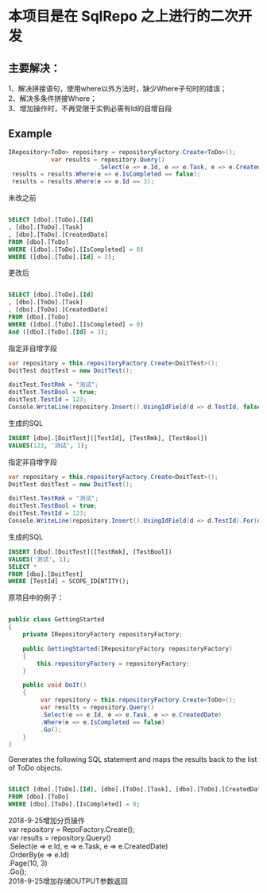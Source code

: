 # 本项目是在 SqlRepo 之上进行的二次开发
 
## 主要解决：<br>
 
1、解决拼接语句，使用where以外方法时，缺少Where子句时的错误；<br>
2、解决多条件拼接Where；<br>
3、增加操作时，不再受限于实例必需有Id的自增自段<br>


## Example
``` c#
IRepository<ToDo> repository = repositoryFactory.Create<ToDo>();
            var results = repository.Query()
                         .Select(e => e.Id, e => e.Task, e => e.CreatedDate);
 results = results.Where(e => e.IsCompleted == false);
 results = results.Where(e => e.Id == 3);
```
未改之前
``` sql

SELECT [dbo].[ToDo].[Id]
, [dbo].[ToDo].[Task]
, [dbo].[ToDo].[CreatedDate]
FROM [dbo].[ToDo]
WHERE ([dbo].[ToDo].[IsCompleted] = 0)
WHERE ([dbo].[ToDo].[Id] = 3);

```
更改后
``` sql

SELECT [dbo].[ToDo].[Id]
, [dbo].[ToDo].[Task]
, [dbo].[ToDo].[CreatedDate]
FROM [dbo].[ToDo]
WHERE ([dbo].[ToDo].[IsCompleted] = 0)
And ([dbo].[ToDo].[Id] = 3);

```
指定非自增字段
``` C#
var repository = this.repositoryFactory.Create<DoitTest>();
DoitTest doitTest = new DoitTest();

doitTest.TestRmk = "测试";
doitTest.TestBool = true;
doitTest.TestId = 123;
Console.WriteLine(repository.Insert().UsingIdField(d => d.TestId, false).For(doitTest).Sql());
```
生成的SQL
``` SQL
INSERT [dbo].[DoitTest]([TestId], [TestRmk], [TestBool])
VALUES(123, '测试', 1);

```
指定非自增字段
``` C#
var repository = this.repositoryFactory.Create<DoitTest>();
DoitTest doitTest = new DoitTest();

doitTest.TestRmk = "测试";
doitTest.TestBool = true;
doitTest.TestId = 123;
Console.WriteLine(repository.Insert().UsingIdField(d => d.TestId).For(doitTest).Sql());
```
生成的SQL
``` SQL
INSERT [dbo].[DoitTest]([TestRmk], [TestBool])
VALUES('测试', 1);
SELECT *
FROM [dbo].[DoitTest]
WHERE [TestId] = SCOPE_IDENTITY();
```
 
原项目中的例子：
```csharp

public class GettingStarted
{
    private IRepositoryFactory repositoryFactory;

    public GettingStarted(IRepositoryFactory repositoryFactory)
    {
        this.repositoryFactory = repositoryFactory;
    }

    public void DoIt()
    {
         var repository = this.repositoryFactory.Create<ToDo>();
         var results = repository.Query()
         .Select(e => e.Id, e => e.Task, e => e.CreatedDate)
         .Where(e => e.IsCompleted == false)
         .Go();
    }
}

```
Generates the following SQL statement and maps the results back to the list of ToDo objects.

```sql

SELECT [dbo].[ToDo].[Id], [dbo].[ToDo].[Task], [dbo].[ToDo].[CreatedDate]
FROM [dbo].[ToDo]
WHERE [dbo].[ToDo].[IsCompleted] = 0;

```
2018-9-25增加分页操作<br/>
 var repository = RepoFactory.Create<ToDo>();<br/>
            var results = repository.Query()<br/>
                                    .Select(e => e.Id, e => e.Task, e => e.CreatedDate)<br/>
                                    .OrderBy(e => e.Id)<br/>
                                    .Page(10, 3)<br/>
                                    .Go();<br/>
2018-9-25增加存储OUTPUT参数返回<br/>
